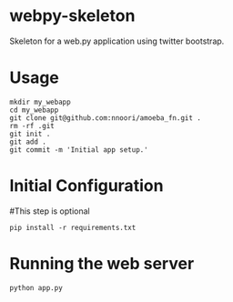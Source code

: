 webpy-skeleton
==============

Skeleton for a web.py application using twitter bootstrap.

Usage
=======================
    mkdir my_webapp
    cd my_webapp
    git clone git@github.com:nnoori/amoeba_fn.git .
    rm -rf .git
    git init .
    git add . 
    git commit -m 'Initial app setup.'

Initial Configuration
========================
#This step is optional 

    pip install -r requirements.txt

Running the web server 
====
    python app.py

